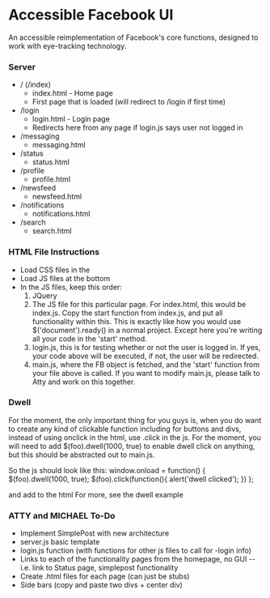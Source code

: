 Accessible Facebook UI
====================

An accessible reimplementation of Facebook's core functions, designed to work with eye-tracking technology.


### Server

- / (/index)
	- index.html - Home page
	- First page that is loaded (will redirect to /login if first time)
- /login
	- login.html - Login page
	- Redirects here from any page if login.js says user not logged in
- /messaging
	- messaging.html
- /status
	- status.html
- /profile
	- profile.html
- /newsfeed
	- newsfeed.html
- /notifications
	- notifications.html
- /search
	- search.html

### HTML File Instructions

- Load CSS files in the <head>
- Load JS files at the bottom
- In the JS files, keep this order: 
	1. JQuery
	2. The JS file for this particular page. For index.html, this would be index.js. Copy the start function from
	     index.js, and put all functionality within this. This is exactly like how you would use $('document').ready()
	     in a normal project. Except here you're writing all your code in the 'start' method.
	3. login.js, this is for testing whether or not the user is logged in. If yes, your code above will be executed,
		if not, the user will be redirected.
	4. main.js, where the FB object is fetched, and the 'start' function from your file above is called. If you want to 
		modify main.js, please talk to Atty and work on this together.

### Dwell
For the moment, the only important thing for you guys is, when you do want to create any kind of clickable function 
including for buttons and divs, instead of using onclick in the html, use .click in the js.  For the moment, you will need to add $(foo).dwell(1000, true) to enable dwell click on anything, but this should be abstracted out to main.js.

So the js should look like this:
window.onload = function() {
	$(foo).dwell(1000, true);
	$(foo).click(function(){
		alert('dwell clicked');
	})
};

and add <script type="text/javascript" src="js/dwell_gist.js"></script>  to the html
For more, see the dwell example

### ATTY and MICHAEL To-Do

- Implement SimplePost with new architecture
- server.js basic template
- login.js function (with functions for other js files to call for -login info)
- Links to each of the functionality pages from the homepage, no GUI
	-- i.e. link to Status page, simplepost functionality
- Create .html files for each page (can just be stubs)
- Side bars (copy and paste two divs + center div)


